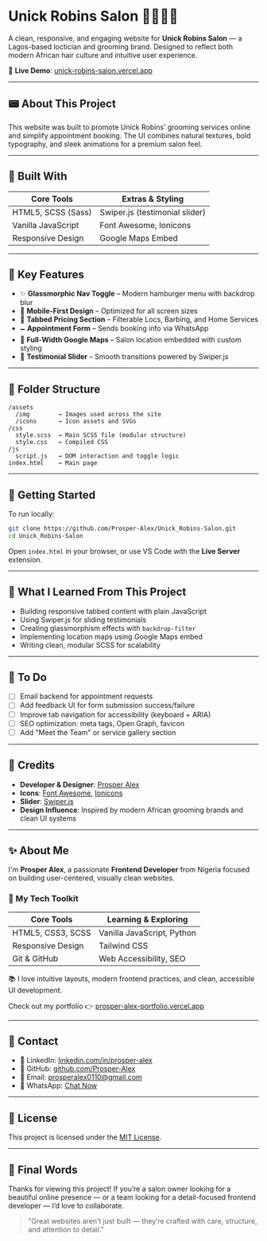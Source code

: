 # Unick Robins Salon 💇🏾‍♀️💼

A clean, responsive, and engaging website for **Unick Robins Salon** — a Lagos-based loctician and grooming brand. Designed to reflect both modern African hair culture and intuitive user experience.

🔗 **Live Demo**: [unick-robins-salon.vercel.app](https://unick-robins-salon.vercel.app)

---

## 📟 About This Project

This website was built to promote Unick Robins’ grooming services online and simplify appointment booking. The UI combines natural textures, bold typography, and sleek animations for a premium salon feel.

---

## 💪 Built With

| Core Tools         | Extras & Styling               |
| ------------------ | ------------------------------ |
| HTML5, SCSS (Sass) | Swiper.js (testimonial slider) |
| Vanilla JavaScript | Font Awesome, Ionicons         |
| Responsive Design  | Google Maps Embed              |

---

## 📸 Key Features

- ✨ **Glassmorphic Nav Toggle** – Modern hamburger menu with backdrop blur
- 📱 **Mobile-First Design** – Optimized for all screen sizes
- 🧾 **Tabbed Pricing Section** – Filterable Locs, Barbing, and Home Services
- 🗕️ **Appointment Form** – Sends booking info via WhatsApp
- 📍 **Full-Width Google Maps** – Salon location embedded with custom styling
- 🧠 **Testimonial Slider** – Smooth transitions powered by Swiper.js

---

## 📁 Folder Structure

```
/assets
  /img        → Images used across the site
  /icons      → Icon assets and SVGs
/css
  style.scss  → Main SCSS file (modular structure)
  style.css   → Compiled CSS
/js
  script.js   → DOM interaction and toggle logic
index.html    → Main page
```

---

## 🚀 Getting Started

To run locally:

```bash
git clone https://github.com/Prosper-Alex/Unick_Robins-Salon.git
cd Unick_Robins-Salon
```

Open `index.html` in your browser, or use VS Code with the **Live Server** extension.

---

## 🧠 What I Learned From This Project

- Building responsive tabbed content with plain JavaScript
- Using Swiper.js for sliding testimonials
- Creating glassmorphism effects with `backdrop-filter`
- Implementing location maps using Google Maps embed
- Writing clean, modular SCSS for scalability

---

## 📌 To Do

- [ ] Email backend for appointment requests
- [ ] Add feedback UI for form submission success/failure
- [ ] Improve tab navigation for accessibility (keyboard + ARIA)
- [ ] SEO optimization: meta tags, Open Graph, favicon
- [ ] Add "Meet the Team" or service gallery section

---

## 🙌 Credits

- **Developer & Designer**: [Prosper Alex](https://github.com/Prosper-Alex)
- **Icons**: [Font Awesome](https://fontawesome.com/), [Ionicons](https://ionic.io/ionicons)
- **Slider**: [Swiper.js](https://swiperjs.com/)
- **Design Influence**: Inspired by modern African grooming brands and clean UI systems

---

## ✨ About Me

I'm **Prosper Alex**, a passionate **Frontend Developer** from Nigeria focused on building user-centered, visually clean websites.

### 🔧 My Tech Toolkit

| Core Tools        | Learning & Exploring       |
| ----------------- | -------------------------- |
| HTML5, CSS3, SCSS | Vanilla JavaScript, Python |
| Responsive Design | Tailwind CSS               |
| Git & GitHub      | Web Accessibility, SEO     |

📚 I love intuitive layouts, modern frontend practices, and clean, accessible UI development.

Check out my portfolio 👉 [prosper-alex-portfolio.vercel.app](https://prosper-alex-portfolio.vercel.app)

---

## 📢 Contact

- 💼 LinkedIn: [linkedin.com/in/prosper-alex](https://www.linkedin.com/in/prosper-alex)
- 🐙 GitHub: [github.com/Prosper-Alex](https://github.com/Prosper-Alex)
- 📧 Email: [prosperalex0110@gmail.com](mailto:prosperalex0110@gmail.com)
- 📱 WhatsApp: [Chat Now](https://wa.me/2348119638793)

---

## 📄 License

This project is licensed under the [MIT License](LICENSE).

---

## 🙏 Final Words

Thanks for viewing this project! If you’re a salon owner looking for a beautiful online presence — or a team looking for a detail-focused frontend developer — I’d love to collaborate.

> "Great websites aren’t just built — they’re crafted with care, structure, and attention to detail."
